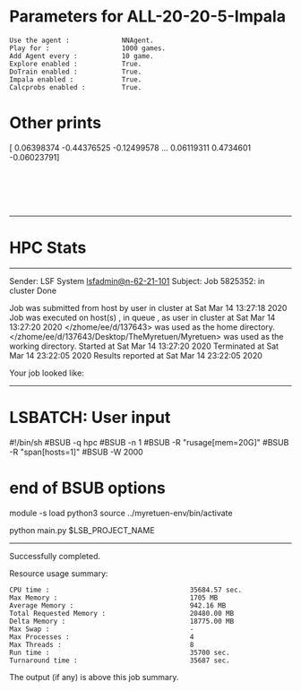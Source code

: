 # Parameters for ALL-20-20-5-Impala

    Use the agent :             NNAgent.
    Play for :                  1000 games.
    Add Agent every :           10 game.
    Explore enabled :           True.
    DoTrain enabled :           True.
    Impala enabled :            True.
    Calcprobs enabled :         True.

# Other prints

[ 0.06398374 -0.44376525 -0.12499578 ...  0.06119311  0.4734601
 -0.06023791]

 <br /> 
 <br /> 
 <br /> 
 <br />

---------------------------------------------------------------------------------------------------------------------

# HPC Stats


------------------------------------------------------------
Sender: LSF System <lsfadmin@n-62-21-101>
Subject: Job 5825352: <NNAgent5ALL-20-20-5-Impala> in cluster <dcc> Done

Job <NNAgent5ALL-20-20-5-Impala> was submitted from host <n-62-27-22> by user <s183905> in cluster <dcc> at Sat Mar 14 13:27:18 2020
Job was executed on host(s) <n-62-21-101>, in queue <hpc>, as user <s183905> in cluster <dcc> at Sat Mar 14 13:27:20 2020
</zhome/ee/d/137643> was used as the home directory.
</zhome/ee/d/137643/Desktop/TheMyretuen/Myretuen> was used as the working directory.
Started at Sat Mar 14 13:27:20 2020
Terminated at Sat Mar 14 23:22:05 2020
Results reported at Sat Mar 14 23:22:05 2020

Your job looked like:

------------------------------------------------------------
# LSBATCH: User input
#!/bin/sh
#BSUB -q hpc
#BSUB -n 1
#BSUB -R "rusage[mem=20G]"
#BSUB -R "span[hosts=1]"
#BSUB -W 2000
# end of BSUB options

module -s load python3
source ../myretuen-env/bin/activate

python main.py $LSB_PROJECT_NAME


------------------------------------------------------------

Successfully completed.

Resource usage summary:

    CPU time :                                   35684.57 sec.
    Max Memory :                                 1705 MB
    Average Memory :                             942.16 MB
    Total Requested Memory :                     20480.00 MB
    Delta Memory :                               18775.00 MB
    Max Swap :                                   -
    Max Processes :                              4
    Max Threads :                                8
    Run time :                                   35700 sec.
    Turnaround time :                            35687 sec.

The output (if any) is above this job summary.

